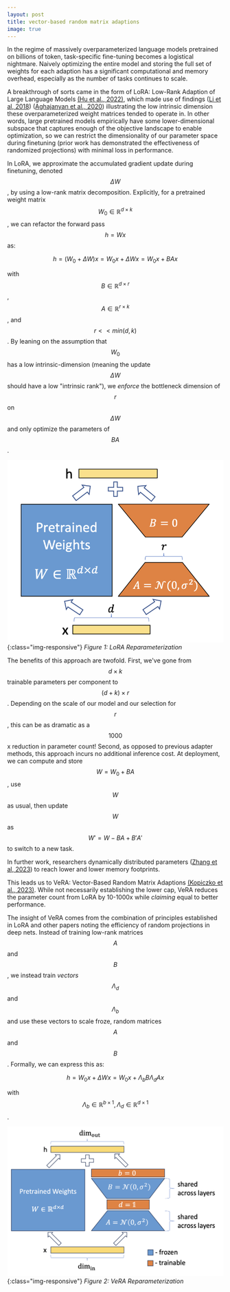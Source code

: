 ```yaml
---
layout: post
title: vector-based random matrix adaptions
image: true
---
```

In the regime of massively overparameterized language models pretrained on billions of token, task-specific fine-tuning becomes a logistical nightmare. Naively optimizing the entire model and storing the full set of weights for each adaption has a significant computational and memory overhead, especially as the number of tasks continues to scale.

A breakthrough of sorts came in the form of LoRA: Low-Rank Adaption of Large Language Models [(Hu et al., 2022)](https://arxiv.org/pdf/2106.09685.pdf), which made use of findings ([Li et al, 2018](https://arxiv.org/abs/1804.08838)) ([Aghajanyan et al., 2020](https://arxiv.org/pdf/2012.13255.pdf)) illustrating the low intrinsic dimension these overparameterized weight matrices tended to operate in. In other words, large pretrained models empirically have some lower-dimensional subspace that captures enough of the objective landscape to enable optimization, so we can restrict the dimensionality of our parameter space during finetuning (prior work has demonstrated the effectiveness of randomized projections) with minimal loss in performance.

In LoRA, we approximate the accumulated gradient update during finetuning, denoted $$\Delta W$$, by using a low-rank matrix decomposition. Explicitly, for a pretrained weight matrix $$W_0 \in \mathbb{R}^{d \times k}$$, we can refactor the forward pass $$h = Wx$$ as:

$$h =(W_0 + \Delta W) x = W_0 x + \Delta W x = W_0 x + BA x$$

with $$B \in \mathbb{R}^{d \times r}$$, $$A \in \mathbb{R}^{r \times k}$$, and $$r << min(d, k)$$. By leaning on the assumption that $$W_0$$ has a low intrinsic-dimension (meaning the update $$\Delta W$$ should have a low "intrinsic rank"), we _enforce_ the bottleneck dimension of $$r$$ on $$\Delta W$$ and only optimize the parameters of $$BA$$.

![LoRA Visualized](/assets/posts/lora-visualized.png){:class="img-responsive"}
*Figure 1: LoRA Reparameterization*

The benefits of this approach are twofold. First, we've gone from $$d \times k$$ trainable parameters per component to $$(d + k) \times r$$. Depending on the scale of our model and our selection for $$r$$, this can be as dramatic as a $$1000$$x reduction in parameter count! Second, as opposed to previous adapter methods, this approach incurs no additional inference cost. At deployment, we can compute and store $$W = W_0 + BA$$, use $$W$$ as usual, then update $$W$$ as $$W' = W - BA + B'A'$$ to switch to a new task.

In further work, researchers dynamically distributed parameters ([Zhang et al, 2023](https://arxiv.org/pdf/2303.10512.pdf)) to reach lower and lower memory footprints.

This leads us to VeRA: Vector-Based Random Matrix Adaptions [(Kopiczko et al., 2023)](https://arxiv.org/pdf/2310.11454.pdf). While not necessarily establishing the lower cap, VeRA reduces the parameter count from LoRA by 10-1000x while _claiming_ equal to better performance.

The insight of VeRA comes from the combination of principles established in LoRA and other papers noting the efficiency of random projections in deep nets. Instead of training low-rank matrices $$A$$ and $$B$$, we instead train _vectors_ $$\Lambda_d$$ and $$\Lambda_b$$ and use these vectors to scale froze, random matrices $$A$$ and $$B$$. Formally, we can express this as:

$$h = W_0x + \Delta Wx = W_0x + \Lambda_b B \Lambda_d A x$$

with $$\Lambda_b \in \mathbb{R}^{b \times 1}, \Lambda_d \in \mathbb{R}^{d \times 1}$$.

![VeRA Visualized](/assets/posts/vera-visualized.png){:class="img-responsive"}
*Figure 2: VeRA Reparameterization*
